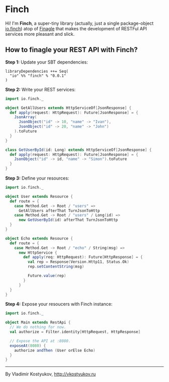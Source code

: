 Finch
=====

Hi! I'm **Finch**, a super-tiny library (actually, just a single package-object
[io.finch](https://github.com/vkostyukov/finch/blob/master/src/main/scala/io/finch/package.scala))
atop of [Finagle](http://twitter.github.io/finagle) that makes the development of RESTFul
API services more pleasant and slick.

How to finagle your REST API with Finch?
----------------------------------------

**Step 1:** Update your SBT dependencies:

```
libraryDependencies ++= Seq(
  "io" %% "finch" % "0.0.1"
)
```

**Step 2:** Write your REST services:

```scala
import io.finch._

object GetAllUsers extends HttpServiceOf[JsonResponse] {
  def apply(request: HttpRequest): Future[JsonResponse] = {
    JsonArray(
      JsonObject("id" -> 10, "name" -> "Ivan"),
      JsonObject("id" -> 20, "name" -> "John")
    ).toFuture
  }
}

class GetUserById(id: Long) extends HttpServiceOf[JsonResponse] {
  def apply(request: HttpRequest): Future[JsonResponse] = {
    JsonObject("id" -> id, "name" -> "Simon").toFuture
  }
}
```

**Step 3:** Define your resources:

```scala
import io.finch._

object User extends Resource {
  def route = {
    case Method.Get -> Root / "users" => 
      GetAllUsers afterThat TurnJsonToHttp
    case Method.Get -> Root / "users" / Long(id) => 
      new GetUserById(id) afterThat TurnJsonToHttp
  }
}

object Echo extends Resource {
  def route = {
    case Method.Get -> Root / "echo" / String(msg) => 
      new HttpService {
        def apply(req: HttpRequest): Future[HttpResponse] = {
          val rep = Response(Version.Http11, Status.Ok)
          rep.setContentString(msg)

          Future.value(rep)
        }
      }
  }
}
```

**Step 4:** Expose your resoucers with Finch instance:

```scala
import io.finch._

object Main extends RestApi {
  // We do nothing for now.
  val authorize = Filter.identity[HttpRequest, HttpResponse]

  // Expose the API at :8080.
  exposeAt(8080) {
    authorize andThen (User orElse Echo)
  }
}

```
----
By Vladimir Kostyukov, http://vkostyukov.ru
